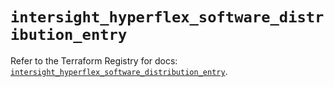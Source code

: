 # `intersight_hyperflex_software_distribution_entry`

Refer to the Terraform Registry for docs: [`intersight_hyperflex_software_distribution_entry`](https://registry.terraform.io/providers/ciscodevnet/intersight/1.0.71/docs/resources/hyperflex_software_distribution_entry).
